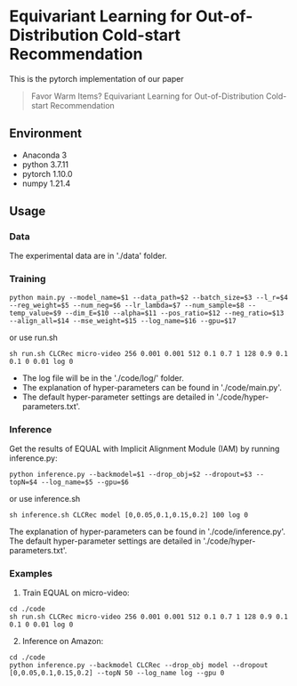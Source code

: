 # Equivariant Learning for Out-of-Distribution Cold-start Recommendation
This is the pytorch implementation of our paper
> Favor Warm Items? Equivariant Learning for Out-of-Distribution Cold-start Recommendation

## Environment
- Anaconda 3
- python 3.7.11
- pytorch 1.10.0
- numpy 1.21.4

## Usage
### Data
The experimental data are in './data' folder.

### Training
```
python main.py --model_name=$1 --data_path=$2 --batch_size=$3 --l_r=$4 --reg_weight=$5 --num_neg=$6 --lr_lambda=$7 --num_sample=$8 --temp_value=$9 --dim_E=$10 --alpha=$11 --pos_ratio=$12 --neg_ratio=$13 --align_all=$14 --mse_weight=$15 --log_name=$16 --gpu=$17
```
or use run.sh
```
sh run.sh CLCRec micro-video 256 0.001 0.001 512 0.1 0.7 1 128 0.9 0.1 0.1 0 0.01 log 0
```
- The log file will be in the './code/log/' folder. 
- The explanation of hyper-parameters can be found in './code/main.py'. 
- The default hyper-parameter settings are detailed in './code/hyper-parameters.txt'.

### Inference
Get the results of EQUAL with Implicit Alignment Module (IAM) by running inference.py:
```
python inference.py --backmodel=$1 --drop_obj=$2 --dropout=$3 --topN=$4 --log_name=$5 --gpu=$6
```
or use inference.sh
```
sh inference.sh CLCRec model [0,0.05,0.1,0.15,0.2] 100 log 0
```
The explanation of hyper-parameters can be found in './code/inference.py'. 
The default hyper-parameter settings are detailed in './code/hyper-parameters.txt'.

### Examples

1. Train EQUAL on micro-video:

```
cd ./code
sh run.sh CLCRec micro-video 256 0.001 0.001 512 0.1 0.7 1 128 0.9 0.1 0.1 0 0.01 log 0
```

2. Inference on Amazon:

```
cd ./code
python inference.py --backmodel CLCRec --drop_obj model --dropout [0,0.05,0.1,0.15,0.2] --topN 50 --log_name log --gpu 0
```